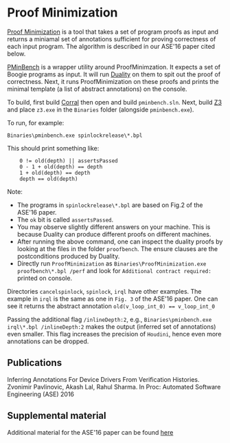 # Proof Minimization

[Proof Minimization](https://github.com/boogie-org/corral/blob/master/AddOns/ProofMinimization) is a tool that takes a set of program proofs as input and returns a miniamal set of annotations sufficient for proving correctness of each input program. The algorithm is described in our ASE'16 paper cited below.

[PMinBench](https://github.com/boogie-org/corral/tree/master/AddOns/pminbench) is a wrapper utility around ProofMinimzation. It expects a set of Boogie programs as input. It will run [Duality](https://www.microsoft.com/en-us/research/project/duality) on them to spit out the proof of correctness. Next, it runs ProofMinimization on these proofs and prints the minimal template (a list of abstract annotations) on the console. 

To build, first build [Corral](https://github.com/boogie-org/corral) then open and build `pminbench.sln`. Next, build [Z3](https://github.com/Z3Prover/z3) and place `z3.exe` in the `Binaries` folder (alongside `pminbench.exe`).

To run, for example:

`Binaries\pminbench.exe spinlockrelease\*.bpl`

This should print something like:
```
    0 != old(depth) || assertsPassed
    0 - 1 + old(depth) == depth
    1 + old(depth) == depth
    depth == old(depth)
```
Note:
- The programs in `spinlockrelease\*.bpl` are based on Fig.2 of the ASE'16 paper.
- The `ok` bit is called `assertsPassed`.
- You may observe slightly different answers on your machine. This is because Duality can produce different proofs on
  different machines.
- After running the above command, one can inspect the duality proofs by looking at the files in the folder `proofbench`. The ensure clauses are the postconditions produced by Duality.
- Directly run `ProofMinimization` as `Binaries\ProofMinimization.exe proofbench\*.bpl /perf` and look for `Additional contract required:` printed on console.

Directories `cancelspinlock`, `spinlock`, `irql` have other examples. The example in `irql` is the same as one in `Fig. 3` of the ASE'16 paper. One can see it returns the abstract annotation `old(v_loop_int_0) == v_loop_int_0`

Passing the additional flag `/inlineDepth:2`, e.g., `Binaries\pminbench.exe irql\*.bpl /inlineDepth:2` makes the output (inferred set of annotations) even smaller. This flag increases the precision of `Houdini`, hence even more annotations can be dropped.

## Publications

Inferring Annotations For Device Drivers From Verification Histories. Zvonimir Pavlinovic, Akash Lal, Rahul Sharma. In Proc: Automated Software Engineering (ASE) 2016 

## Supplemental material

Additional material for the ASE'16 paper can be found [here](https://github.com/boogie-org/corral/edit/master/AddOns/pminbench/supplemental)
